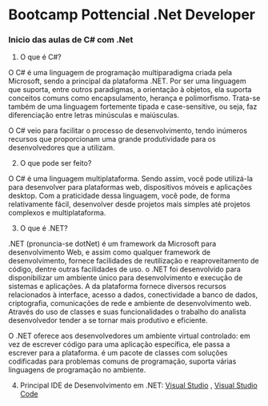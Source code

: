 # Bootcamp Pottencial .Net Developer

### Inicio das aulas de C# com .Net

1. O que é C#?

O C# é uma linguagem de programação multiparadigma criada pela Microsoft, sendo a principal da plataforma .NET. Por ser uma linguagem que suporta, entre outros paradigmas, a orientação à objetos, ela suporta conceitos comuns como encapsulamento, herança e polimorfismo. Trata-se também de uma linguagem fortemente tipada e case-sensitive, ou seja, faz diferenciação entre letras minúsculas e maiúsculas.

O C# veio para facilitar o processo de desenvolvimento, tendo inúmeros recursos que proporcionam uma grande produtividade para os desenvolvedores que a utilizam.

2. O que pode ser feito?

O C# é uma linguagem multiplataforma. Sendo assim, você pode utilizá-la para desenvolver para plataformas web, dispositivos móveis e aplicações desktop. Com a praticidade dessa linguagem, você pode, de forma relativamente fácil, desenvolver desde projetos mais simples até projetos complexos e multiplataforma.

3. O que é .NET?

.NET (pronuncia-se dotNet) é um framework da Microsoft para desenvolvimento Web, e assim como qualquer framework de desenvolvimento, fornece facilidades de reutilização e reaproveitamento de código, dentre outras facilidades de uso. o .NET foi desenvolvido para disponibilizar um ambiente único para desenvolvimento e execução de sistemas e aplicações. A da plataforma fornece diversos recursos relacionados à interface, acesso a dados, conectividade a banco de dados, criptografia, comunicações de rede e ambiente de desenvolvimento web. Através do uso de classes e suas funcionalidades o trabalho do analista desenvolvedor tender a se tornar mais produtivo e eficiente.

O .NET oferece aos desenvolvedores um ambiente virtual controlado: em vez de escrever código para uma aplicação específica, ele passa a escrever para a plataforma. é um pacote de classes com soluções codificadas para problemas comuns de programação, suporta várias linguagens de programação no ambiente.

4. Principal IDE de Desenvolvimento em .NET: [Visual Studio](https://code.visualstudio.com/download) , [Visual Studio Code](https://code.visualstudio.com/download)

